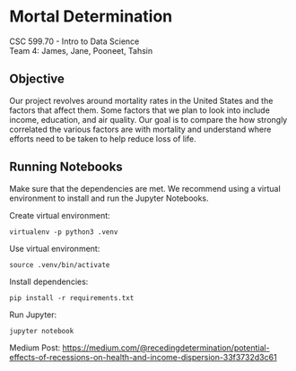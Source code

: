 # Mortal Determination
CSC 599.70 - Intro to Data Science  
Team 4: James, Jane, Pooneet, Tahsin
## Objective
Our project revolves around mortality rates in the United States and the factors that affect them. Some factors that we plan to look into include income, education, and air quality. Our goal is to compare the how strongly correlated the various factors are with mortality and understand where efforts need to be taken to help reduce loss of life.

## Running Notebooks
Make sure that the dependencies are met. We recommend using a virtual environment to install and run the Jupyter Notebooks.

Create virtual environment:
```
virtualenv -p python3 .venv
```

Use virtual environment:
```
source .venv/bin/activate
```

Install dependencies:
```
pip install -r requirements.txt
```

Run Jupyter:
```
jupyter notebook
```
Medium Post:
https://medium.com/@recedingdetermination/potential-effects-of-recessions-on-health-and-income-dispersion-33f3732d3c61
